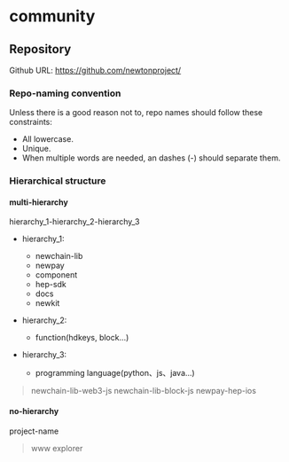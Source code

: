 # community

## Repository

Github URL: https://github.com/newtonproject/

### Repo-naming convention

Unless there is a good reason not to, repo names should follow these constraints:

- All lowercase.
- Unique. 
- When multiple words are needed, an dashes (-)  should separate them.

### Hierarchical structure

#### multi-hierarchy

hierarchy_1-hierarchy_2-hierarchy_3

- hierarchy_1:
    - newchain-lib
    - newpay
    - component
    - hep-sdk
    - docs
    - newkit

- hierarchy_2:
    - function(hdkeys, block...)

- hierarchy_3:
    - programming language(python、js、java...)

>   newchain-lib-web3-js
    newchain-lib-block-js
    newpay-hep-ios

#### no-hierarchy

project-name

> www
  explorer
